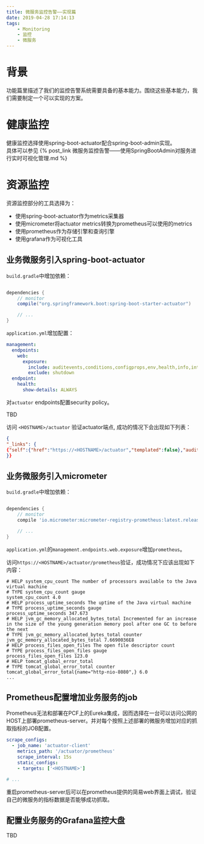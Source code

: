 ```yaml
---
title: 微服务监控告警——实现篇
date: 2019-04-28 17:14:13
tags:
    - Monitoring
    - 监控
    - 微服务
---
```


# 背景
功能篇里描述了我们的监控告警系统需要具备的基本能力。围绕这些基本能力，我们需要制定一个可以实现的方案。


# 健康监控

健康监控选择使用spring-boot-actuator配合spring-boot-admin实现。  
具体可以参见 {% post_link 微服务监控告警——使用SpringBootAdmin对服务进行实时可视化管理.md %}

# 资源监控

资源监控部分的工具选择为：
- 使用spring-boot-actuator作为metrics采集器
- 使用micrometer将actuator metrics转换为prometheus可以使用的metrics
- 使用prometheus作为存储引擎和查询引擎
- 使用grafana作为可视化工具

## 业务微服务引入spring-boot-actuator

`build.gradle`中增加依赖：
```groovy

dependencies {
	// monitor
	compile("org.springframework.boot:spring-boot-starter-actuator")

    // ...
}
```

`application.yml`增加配置：

```YAML
management:
  endpoints:
    web:
      exposure:
        include: auditevents,conditions,configprops,env,health,info,integrationgraph,loggers,liquibase,metrics,mappings,threaddump,heapdump,logfile,prometheus
        exclude: shutdown
  endpoint:
    health:
      show-details: ALWAYS
```

对`actuator` endpoints配置security policy。

TBD

访问 `<HOSTNAME>/actuator` 验证actuator端点, 成功的情况下会出现如下列表：
```json
{
"_links": {    
{"self":{"href":"https://<HOSTNAME>/actuator","templated":false},"auditevents":{"href":"https://<HOSTNAME>/actuator/auditevents","templated":false},"health-component-instance":{"href":"https://<HOSTNAME>/actuator/health/{component}/{instance}","templated":true},"health":{"href":"https://<HOSTNAME>/actuator/health","templated":false},"health-component":{"href":"https://<HOSTNAME>/actuator/health/{component}","templated":true},"conditions":{"href":"https://<HOSTNAME>/actuator/conditions","templated":false},"configprops":{"href":"https://<HOSTNAME>/actuator/configprops","templated":false},"env":{"href":"https://<HOSTNAME>/actuator/env","templated":false},"env-toMatch":{"href":"https://<HOSTNAME>/actuator/env/{toMatch}","templated":true},"info":{"href":"https://<HOSTNAME>/actuator/info","templated":false},"loggers":{"href":"https://<HOSTNAME>/actuator/loggers","templated":false},"loggers-name":{"href":"https://<HOSTNAME>/actuator/loggers/{name}","templated":true},"heapdump":{"href":"https://<HOSTNAME>/actuator/heapdump","templated":false},"threaddump":{"href":"https://<HOSTNAME>/actuator/threaddump","templated":false},"prometheus":{"href":"https://<HOSTNAME>/actuator/prometheus","templated":false},"metrics-requiredMetricName":{"href":"https://<HOSTNAME>/actuator/metrics/{requiredMetricName}","templated":true},"metrics":{"href":"https://<HOSTNAME>/actuator/metrics","templated":false},"mappings":{"href":"https://<HOSTNAME>/actuator/mappings","templated":false}}
}}
```

## 业务微服务引入micrometer

`build.gradle`中增加依赖：
```groovy

dependencies {
	// monitor
    compile 'io.micrometer:micrometer-registry-prometheus:latest.release'

    // ...
}
```

`application.yml`的`management.endpoints.web.exposure`增加`prometheus`。

访问`https://<HOSTNAME>/actuator/prometheus`验证，成功情况下应该出现如下内容：
```text
# HELP system_cpu_count The number of processors available to the Java virtual machine
# TYPE system_cpu_count gauge
system_cpu_count 4.0
# HELP process_uptime_seconds The uptime of the Java virtual machine
# TYPE process_uptime_seconds gauge
process_uptime_seconds 347.673
# HELP jvm_gc_memory_allocated_bytes_total Incremented for an increase in the size of the young generation memory pool after one GC to before the next
# TYPE jvm_gc_memory_allocated_bytes_total counter
jvm_gc_memory_allocated_bytes_total 7.6690036E8
# HELP process_files_open_files The open file descriptor count
# TYPE process_files_open_files gauge
process_files_open_files 123.0
# HELP tomcat_global_error_total  
# TYPE tomcat_global_error_total counter
tomcat_global_error_total{name="http-nio-8080",} 6.0
...
```

## Prometheus配置增加业务服务的job

Prometheus无法和部署在PCF上的Eureka集成，因而选择在一台可以访问公网的HOST上部署prometheus-server。并对每个按照上述部署的微服务增加对应的抓取指标的JOB配置。

```YAML
scrape_configs:
  - job_name: 'actuator-client'
    metrics_path: '/actuator/prometheus'
    scrape_interval: 15s
    static_configs:
    - targets: ['<HOSTNAME>']

# ...
```
重启prometheus-server后可以在prometheus提供的简易web界面上调试，验证自己的微服务的指标数据是否能够成功抓取。

## 配置业务服务的Grafana监控大盘

TBD




